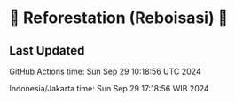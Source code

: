 
# 🌳 Reforestation (Reboisasi) 🌲

## Last Updated

GitHub Actions time: Sun Sep 29 10:18:56 UTC 2024

Indonesia/Jakarta time: Sun Sep 29 17:18:56 WIB 2024
